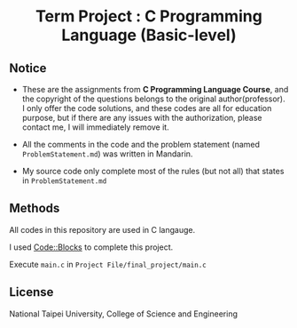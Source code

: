 <h1 align="center">
  Term Project : C Programming Language (Basic-level)
</h1>

## Notice
- These are the assignments from **C Programming Language Course**, and the copyright of the questions 
belongs to the original author(professor). I only offer the code solutions, and these codes are 
all for education purpose, but if there are any issues with the authorization, please contact me, 
I will immediately remove it.

- All the comments in the code and the problem statement (named `ProblemStatement.md`) was written in Mandarin.
- My source code only complete most of the rules (but not all) that states in `ProblemStatement.md`

## Methods

All codes in this repository are used in C langauge.

I used [Code::Blocks](https://www.codeblocks.org/) to complete this project.

Execute `main.c` in `Project File/final_project/main.c`


## License

National Taipei University, College of Science and Engineering
